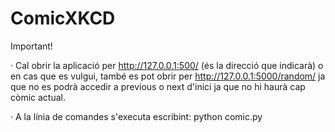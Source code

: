# ComicXKCD


Important!

  · Cal obrir la aplicació per http://127.0.0.1:500/ (és la direcció que indicarà) o en cas que es vulgui, també es pot obrir per   http://127.0.0.1:5000/random/ ja que no es podrà accedir a previous o next d'inici ja que no hi haurà cap còmic actual.
  
  · A la línia de comandes s'executa escribint: python comic.py

